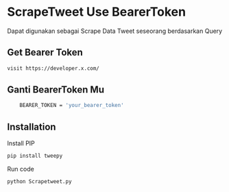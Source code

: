 
# ScrapeTweet Use BearerToken

Dapat digunakan sebagai Scrape Data Tweet seseorang berdasarkan Query


## Get Bearer Token
```bash
visit https://developer.x.com/
```
## Ganti BearerToken Mu
```bash
    BEARER_TOKEN = 'your_bearer_token'
```


## Installation

Install PIP

```bash
pip install tweepy
```

Run code
```bash
python Scrapetweet.py
```
